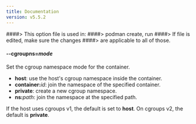 ```yaml
---
title: Documentation
version: v5.5.2
---
```


####> This option file is used in:
####>   podman create, run
####> If file is edited, make sure the changes
####> are applicable to all of those.
#### **--cgroupns**=*mode*

Set the cgroup namespace mode for the container.

- **host**: use the host's cgroup namespace inside the container.
- **container:**_id_: join the namespace of the specified container.
- **private**: create a new cgroup namespace.
- **ns:**_path_: join the namespace at the specified path.

If the host uses cgroups v1, the default is set to **host**. On cgroups v2, the default is **private**.
